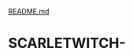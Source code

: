 [README.md](https://github.com/Wandavisionv3/SCARLETWITCH-/files/10251103/README.md)
# SCARLETWITCH-
